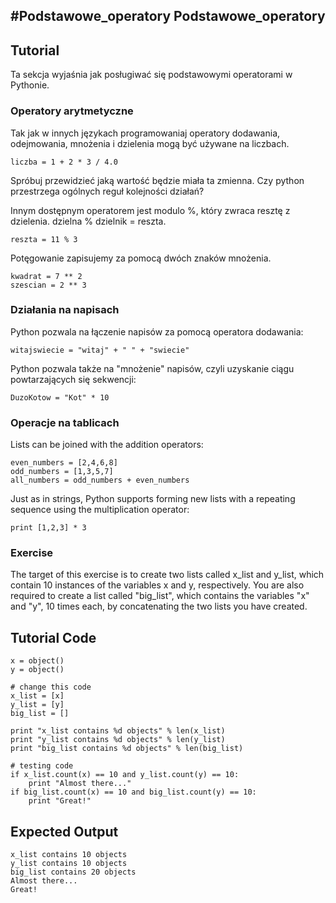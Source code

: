 #Podstawowe_operatory
Podstawowe_operatory
--------------------

Tutorial
--------

Ta sekcja wyjaśnia jak posługiwać się podstawowymi operatorami w Pythonie.

### Operatory arytmetyczne      


Tak jak w innych językach programowaniaj operatory dodawania, odejmowania, mnożenia i dzielenia mogą być używane na liczbach.<br> 

	liczba = 1 + 2 * 3 / 4.0   

Spróbuj przewidzieć jaką wartość będzie miała ta zmienna. Czy python przestrzega ogólnych reguł kolejności działań?

Innym dostępnym operatorem jest modulo %, który zwraca resztę z dzielenia. dzielna % dzielnik = reszta.
	
	reszta = 11 % 3

Potęgowanie zapisujemy za pomocą dwóch znaków mnożenia.

	kwadrat = 7 ** 2 
	szescian = 2 ** 3

### Działania na napisach

Python pozwala na łączenie napisów za pomocą operatora dodawania:

	witajswiecie = "witaj" + " " + "swiecie"

Python pozwala także na "mnożenie" napisów, czyli uzyskanie ciągu powtarzających się sekwencji:

	DuzoKotow = "Kot" * 10

### Operacje na tablicach

Lists can be joined with the addition operators:

	even_numbers = [2,4,6,8]
	odd_numbers = [1,3,5,7]
	all_numbers = odd_numbers + even_numbers

Just as in strings, Python supports forming new lists with a repeating sequence using the multiplication operator:

	print [1,2,3] * 3

### Exercise

The target of this exercise is to create two lists called x_list and y_list, which contain 10 instances of the variables x and y, respectively. You are also required to create a list called "big_list", which contains the variables "x" and "y", 10 times each, by concatenating the two lists you have created.

Tutorial Code
-------------

	x = object()
	y = object()
	
	# change this code
	x_list = [x]
	y_list = [y]
	big_list = []
	
	print "x_list contains %d objects" % len(x_list)
	print "y_list contains %d objects" % len(y_list)
	print "big_list contains %d objects" % len(big_list)
	
	# testing code
	if x_list.count(x) == 10 and y_list.count(y) == 10:
	    print "Almost there..."
	if big_list.count(x) == 10 and big_list.count(y) == 10:
	    print "Great!"

Expected Output
---------------

	x_list contains 10 objects
	y_list contains 10 objects
	big_list contains 20 objects
	Almost there...
	Great!